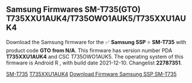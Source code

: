 <h2>Samsung Firmwares SM-T735(GTO) T735XXU1AUK4/T735OWO1AUK5/T735XXU1AUK4</h2>
Download the Samsung firmware for the ✅ <strong>Samsung SSP </strong> ⭐ <strong>SM-T735</strong> with product code <strong>GTO</strong> <strong> from N/A</strong>. This firmware has version number PDA <strong>T735XXU1AUK4</strong> and CSC T735OWO1AUK5. The operating system of this firmware is Android R , with build date 2021-12-10. Changelist <strong>22787351</strong>.


[SM-T735](https://samfirm.shop/samsung/model/SM-T735)
[T735XXU1AUK4](https://samfirm.shop/samsung/pda/T735XXU1AUK4)
[Download Firmware Samsung SSP SM-T735](https://samfirm.shop/samsung/firmware/481759)
